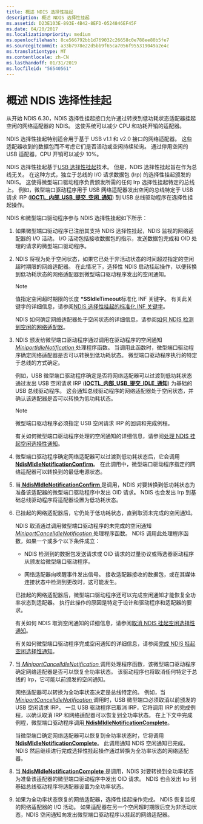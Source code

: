 ```yaml
---
title: 概述 NDIS 选择性挂起
description: 概述 NDIS 选择性挂起
ms.assetid: D23E103E-893E-4B42-8EFD-0524846EF45F
ms.date: 04/20/2017
ms.localizationpriority: medium
ms.openlocfilehash: 8ce566792bb1d769032c26658c0e788ee80b5fe7
ms.sourcegitcommit: a33b7978e22d5bb9f65ca7056f955319049a2e4c
ms.translationtype: MT
ms.contentlocale: zh-CN
ms.lasthandoff: 01/31/2019
ms.locfileid: "56540561"
---
```

# <a name="overview-of-ndis-selective-suspend"></a>概述 NDIS 选择性挂起


从开始 NDIS 6.30，NDIS 选择性挂起接口允许通过转换到低功耗状态适配器挂起空闲的网络适配器的 NDIS。 这使系统可以减少 CPU 和功耗开销的适配器。

NDIS 选择性挂起特别适合用于基于 USB v1.1 和 v2.0 接口的网络适配器。 这些适配器收到的数据包而不考虑它们是否活动或空闲持续轮询。 通过停用空闲的 USB 适配器，CPU 开销可以减少 10%。

NDIS 选择性挂起基于[USB 选择性挂起](../usbcon/usb-selective-suspend.md)技术。 但是，NDIS 选择性挂起旨在作为总线无关。 在这种方式，独立于总线的 I/O 请求数据包 (Irp) 的选择性挂起颁发的 NDIS。 这使得微型端口驱动程序负责颁发所需的任何 Irp 选择性挂起特定的总线上。 例如，微型端口驱动程序用于 USB 网络适配器发出空闲的总线特定于 USB 请求 IRP ([**IOCTL\_内部\_USB\_提交\_空闲\_通知**](https://msdn.microsoft.com/library/windows/hardware/ff537270)) 到 USB 总线驱动程序在选择性挂起操作。

NDIS 和微型端口驱动程序参与 NDIS 选择性挂起如下所示：

1.  如果微型端口驱动程序已注册其支持 NDIS 选择性挂起，NDIS 监视的网络适配器的 I/O 活动。 I/O 活动包括接收数据包的指示，发送数据包完成和 OID 处理的请求的微型端口驱动程序。

2.  NDIS 将视为处于空闲状态，如果它已处于非活动状态的时间超过指定的空闲超时期限的网络适配器。 在此情况下，选择性 NDIS 启动挂起操作，以便转换到低功耗状态的网络适配器到微型端口驱动程序发出的空闲通知。

    > [!NOTE]
    > 值指定空闲超时期限的长度 **\*SSIdleTimeout**标准化 INF 关键字。 有关此关键字的详细信息，请参阅[NDIS 选择性挂起的标准化 INF 关键字](standardized-inf-keywords-for-ndis-selective-suspend.md)。     

    NDIS 如何确定网络适配器处于空闲状态的详细信息，请参阅[如何 NDIS 检测到空闲的网络适配器](how-ndis-detects-idle-network-adapters.md)。

3.  NDIS 颁发给微型端口驱动程序通过调用在驱动程序的空闲通知[ *MiniportIdleNotification* ](https://msdn.microsoft.com/library/windows/hardware/hh464092)处理程序函数。 当调用此函数时，微型端口驱动程序确定网络适配器是否可以转换到低功耗状态。 微型端口驱动程序执行的特定于总线的方式确定。

    例如，USB 微型端口驱动程序确定是否将网络适配器可以过渡到低功耗状态通过发出 USB 空闲请求 IRP ([**IOCTL\_内部\_USB\_提交\_IDLE\_通知**](https://msdn.microsoft.com/library/windows/hardware/ff537270)) 为基础的 USB 总线驱动程序。 这会通知总线驱动程序的网络适配器处于空闲状态，并确认该适配器是否可以转换为低功耗状态。
    
    > [!NOTE]
    > 微型端口驱动程序必须指定 USB 空闲请求 IRP 的回调和完成例程。
    
    有关如何微型端口驱动程序处理的空闲通知的详细信息，请参阅[处理 NDIS 挂起空闲选择性通知](handling-the-ndis-selective-suspend-idle-notification.md)。

4.  微型端口驱动程序确定网络适配器可以过渡到低功耗状态后，它会调用[ **NdisMIdleNotificationConfirm**](https://msdn.microsoft.com/library/windows/hardware/hh451492)。 在此调用中，微型端口驱动程序指定的网络适配器可以转换到的最低电源状态。

5.  当[ **NdisMIdleNotificationConfirm** ](https://msdn.microsoft.com/library/windows/hardware/hh451492)是调用，NDIS 对要转换到低功耗状态为准备该适配器的微型端口驱动程序中发出 OID 请求。 NDIS 也会发出 Irp 到基础总线驱动程序将适配器设置为低功耗状态。

6.  已挂起的网络适配器后，它仍处于低功耗状态，直到取消未完成的空闲通知。

    NDIS 取消通过调用微型端口驱动程序的未完成的空闲通知[ *MiniportCancelIdleNotification* ](https://msdn.microsoft.com/library/windows/hardware/hh464088)处理程序函数。 NDIS 调用此处理程序函数，如果一个或多个以下条件成立：

    -   NDIS 检测到的数据包发送请求或 OID 请求的过量协议或筛选器驱动程序从颁发给微型端口驱动程序。

    -   网络适配器向唤醒事件发出信号。 接收适配器接收的数据包，或在其媒体连接状态中检测到更改时，这可能发生。

    已挂起的网络适配器后，微型端口驱动程序还可以完成空闲通知才能恢复全功率状态到适配器。 执行此操作的原因是特定于设计和驱动程序和适配器的要求。

    有关如何 NDIS 取消空闲通知的详细信息，请参阅[取消 NDIS 挂起空闲选择性通知](canceling-the-ndis-selective-suspend-idle-notification.md)。

    有关如何微型端口驱动程序完成空闲通知的详细信息，请参阅[完成 NDIS 挂起空闲选择性通知](completing-the-ndis-selective-suspend-idle-notification.md)。

7.  当[ *MiniportCancelIdleNotification* ](https://msdn.microsoft.com/library/windows/hardware/hh464088)调用处理程序函数，该微型端口驱动程序确定网络适配器是否可以恢复全功率状态。 该驱动程序也将取消任何特定于总线的 Irp，它可能以前颁发的空闲通知。

    网络适配器可以转换为全功率状态决定是总线特定的。 例如，当[ *MiniportCancelIdleNotification* ](https://msdn.microsoft.com/library/windows/hardware/hh464088)调用时，USB 微型端口必须取消以前颁发的 USB 空闲请求 IRP。 一旦 USB 驱动程序已取消 IRP，它将调用 IRP 的完成例程，以确认取消 IRP 和网络适配器可以恢复到全功率状态。 在上下文中完成例程，微型端口驱动程序调用[ **NdisMIdleNotificationComplete**](https://msdn.microsoft.com/library/windows/hardware/hh451491)。

    当微型端口确定网络适配器可以恢复到全功率状态时，它将调用[ **NdisMIdleNotificationComplete**](https://msdn.microsoft.com/library/windows/hardware/hh451491)。 此调用通知 NDIS 空闲通知已完成。 NDIS 然后继续进行完成选择性挂起操作通过转换为全功率状态的网络适配器。

8.  当[ **NdisMIdleNotificationComplete** ](https://msdn.microsoft.com/library/windows/hardware/hh451491)是调用，NDIS 对要转换到全功率状态为准备该适配器的微型端口驱动程序中发出 OID 请求。 NDIS 也会发出 Irp 到基础总线驱动程序将适配器设置为全功率状态。

9.  如果为全功率状态恢复的网络适配器，选择性挂起操作完成。 NDIS 恢复监视的网络适配器的 I/O 活动。 如果适配器在另一个空闲超时期限后变为非活动状态，NDIS 空闲通知向发出微型端口驱动程序以挂起的网络适配器。